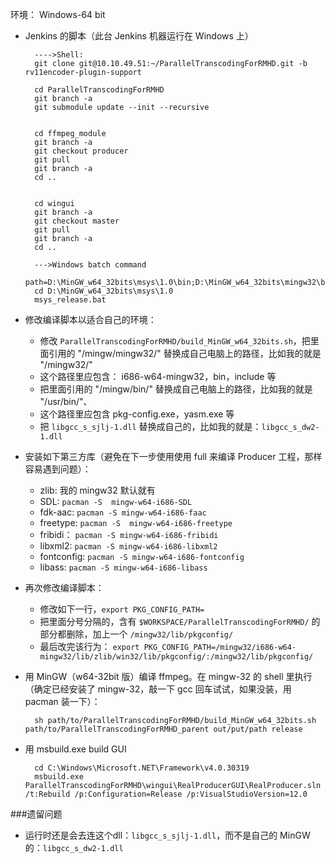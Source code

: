 环境：
Windows-64 bit


* Jenkins 的脚本（此台 Jenkins 机器运行在 Windows 上）

		---->Shell:
		git clone git@10.10.49.51:~/ParallelTranscodingForRMHD.git -b rv11encoder-plugin-support
		
		cd ParallelTranscodingForRMHD
		git branch -a
		git submodule update --init --recursive
		
		
		cd ffmpeg_module
		git branch -a
		git checkout producer
		git pull
		git branch -a
		cd ..
		
		
		cd wingui
		git branch -a
		git checkout master
		git pull
		git branch -a
		cd ..
		
		--->Windows batch command
		path=D:\MinGW_w64_32bits\msys\1.0\bin;D:\MinGW_w64_32bits\mingw32\bin;D:\MinGW_w64_32bits\bin
		cd D:\MinGW_w64_32bits\msys\1.0
		msys_release.bat

* 修改编译脚本以适合自己的环境：
	* 修改 `ParallelTranscodingForRMHD/build_MinGW_w64_32bits.sh`，把里面引用的 "/mingw/mingw32/" 替换成自己电脑上的路径，比如我的就是 "/mingw32/"
	* 这个路径里应包含： i686-w64-mingw32，bin，include 等
	* 把里面引用的 "/mingw/bin/" 替换成自己电脑上的路径，比如我的就是 "/usr/bin/"、
	* 这个路径里应包含 pkg-config.exe，yasm.exe 等
	* 把 `libgcc_s_sjlj-1.dll` 替换成自己的，比如我的就是：`libgcc_s_dw2-1.dll`

* 安装如下第三方库（避免在下一步使用使用 full 来编译 Producer 工程，那样容易遇到问题）：
	* zlib: 我的 mingw32 默认就有
	* SDL: `pacman -S  mingw-w64-i686-SDL`
	* fdk-aac: `pacman -S mingw-w64-i686-faac`
	* freetype: `pacman -S  mingw-w64-i686-freetype`
	* fribidi： `pacman -S mingw-w64-i686-fribidi`
	* libxml2: `pacman -S mingw-w64-i686-libxml2`
	* fontconfig: `pacman -S mingw-w64-i686-fontconfig`
	* libass: `pacman -S mingw-w64-i686-libass`

* 再次修改编译脚本：
	*  修改如下一行，`export PKG_CONFIG_PATH=`
	*  把里面分号分隔的，含有 `$WORKSPACE/ParallelTranscodingForRMHD/` 的部分都删除，加上一个 `/mingw32/lib/pkgconfig/`
	*  最后改完该行为： `export PKG_CONFIG_PATH=/mingw32/i686-w64-mingw32/lib/zlib/win32/lib/pkgconfig/:/mingw32/lib/pkgconfig/`

* 用 MinGW（w64-32bit 版）编译 ffmpeg。在 mingw-32 的 shell 里执行（确定已经安装了 mingw-32，敲一下 gcc 回车试试，如果没装，用 pacman 装一下）：
	
		sh path/to/ParallelTranscodingForRMHD/build_MinGW_w64_32bits.sh path/to/ParallelTranscodingForRMHD_parent out/put/path release


* 用 msbuild.exe build GUI

		cd C:\Windows\Microsoft.NET\Framework\v4.0.30319
		msbuild.exe ParallelTranscodingForRMHD\wingui\RealProducerGUI\RealProducer.sln /t:Rebuild /p:Configuration=Release /p:VisualStudioVersion=12.0

###遗留问题
* 运行时还是会去连这个dll：`libgcc_s_sjlj-1.dll`，而不是自己的 MinGW 的：`libgcc_s_dw2-1.dll`

		

